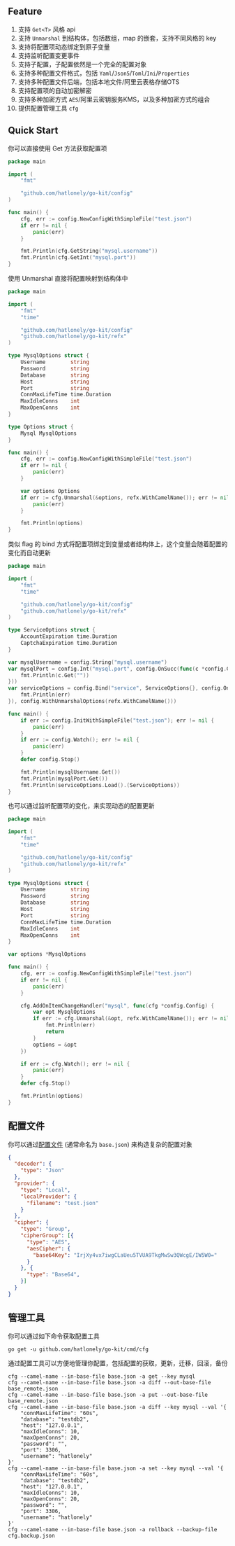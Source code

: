 ## Feature

1. 支持 `Get<T>` 风格 api
2. 支持 `Unmarshal` 到结构体，包括数组，map 的嵌套，支持不同风格的 key
3. 支持将配置项动态绑定到原子变量
4. 支持监听配置变更事件
5. 支持子配置，子配置依然是一个完全的配置对象
6. 支持多种配置文件格式，包括 `Yaml`/`Json5`/`Toml`/`Ini`/`Properties`
7. 支持多种配置文件后端，包括本地文件/阿里云表格存储OTS
8. 支持配置项的自动加密解密
9. 支持多种加密方式 `AES`/阿里云密钥服务KMS，以及多种加密方式的组合
10. 提供配置管理工具 `cfg`

## Quick Start

你可以直接使用 Get 方法获取配置项

```go
package main

import (
	"fmt"

	"github.com/hatlonely/go-kit/config"
)

func main() {
	cfg, err := config.NewConfigWithSimpleFile("test.json")
	if err != nil {
		panic(err)
	}

	fmt.Println(cfg.GetString("mysql.username"))
	fmt.Println(cfg.GetInt("mysql.port"))
}
```

使用 Unmarshal 直接将配置映射到结构体中

```go
package main

import (
	"fmt"
	"time"

	"github.com/hatlonely/go-kit/config"
	"github.com/hatlonely/go-kit/refx"
)

type MysqlOptions struct {
	Username        string
	Password        string
	Database        string
	Host            string
	Port            string
	ConnMaxLifeTime time.Duration
	MaxIdleConns    int
	MaxOpenConns    int
}

type Options struct {
	Mysql MysqlOptions
}

func main() {
	cfg, err := config.NewConfigWithSimpleFile("test.json")
	if err != nil {
		panic(err)
	}

	var options Options
	if err := cfg.Unmarshal(&options, refx.WithCamelName()); err != nil {
		panic(err)
	}

	fmt.Println(options)
}
```

类似 flag 的 bind 方式将配置项绑定到变量或者结构体上，这个变量会随着配置的变化而自动更新

```go
package main

import (
	"fmt"
	"time"

	"github.com/hatlonely/go-kit/config"
	"github.com/hatlonely/go-kit/refx"
)

type ServiceOptions struct {
	AccountExpiration time.Duration
	CaptchaExpiration time.Duration
}

var mysqlUsername = config.String("mysql.username")
var mysqlPort = config.Int("mysql.port", config.OnSucc(func(c *config.Config) {
	fmt.Println(c.Get(""))
}))
var serviceOptions = config.Bind("service", ServiceOptions{}, config.OnFail(func(err error) {
	fmt.Println(err)
}), config.WithUnmarshalOptions(refx.WithCamelName()))

func main() {
	if err := config.InitWithSimpleFile("test.json"); err != nil {
		panic(err)
	}
	if err := config.Watch(); err != nil {
		panic(err)
	}
	defer config.Stop()

	fmt.Println(mysqlUsername.Get())
	fmt.Println(mysqlPort.Get())
	fmt.Println(serviceOptions.Load().(ServiceOptions))
}
```

也可以通过监听配置项的变化，来实现动态的配置更新

```go
package main

import (
	"fmt"
	"time"

	"github.com/hatlonely/go-kit/config"
	"github.com/hatlonely/go-kit/refx"
)

type MysqlOptions struct {
	Username        string
	Password        string
	Database        string
	Host            string
	Port            string
	ConnMaxLifeTime time.Duration
	MaxIdleConns    int
	MaxOpenConns    int
}

var options *MysqlOptions

func main() {
	cfg, err := config.NewConfigWithSimpleFile("test.json")
	if err != nil {
		panic(err)
	}

	cfg.AddOnItemChangeHandler("mysql", func(cfg *config.Config) {
		var opt MysqlOptions
		if err := cfg.Unmarshal(&opt, refx.WithCamelName()); err != nil {
			fmt.Println(err)
			return
		}
		options = &opt
	})

	if err := cfg.Watch(); err != nil {
		panic(err)
	}
	defer cfg.Stop()

	fmt.Println(options)
}
```

## 配置文件

你可以通过[配置文件](docs/配置文件.md) (通常命名为 `base.json`) 来构造复杂的配置对象

```json
{
  "decoder": {
    "type": "Json"
  },
  "provider": {
    "type": "Local",
    "localProvider": {
      "filename": "test.json"
    }
  },
  "cipher": {
    "type": "Group",
    "cipherGroup": [{
      "type": "AES",
      "aesCipher": {
        "base64Key": "IrjXy4vx7iwgCLaUeu5TVUA9TkgMwSw3QWcgE/IW5W0="
      }
    }, {
      "type": "Base64",
    }]
  }
}
```

## 管理工具

你可以通过如下命令获取配置工具

```shell script
go get -u github.com/hatlonely/go-kit/cmd/cfg
```

通过配置工具可以方便地管理你配置，包括配置的获取，更新，迁移，回滚，备份


```shell
cfg --camel-name --in-base-file base.json -a get --key mysql
cfg --camel-name --in-base-file base.json -a diff --out-base-file base_remote.json
cfg --camel-name --in-base-file base.json -a put --out-base-file base_remote.json
cfg --camel-name --in-base-file base.json -a diff --key mysql --val '{
    "connMaxLifeTime": "60s",
    "database": "testdb2",
    "host": "127.0.0.1",
    "maxIdleConns": 10,
    "maxOpenConns": 20,
    "password": "",
    "port": 3306,
    "username": "hatlonely"
}'
cfg --camel-name --in-base-file base.json -a set --key mysql --val '{
    "connMaxLifeTime": "60s",
    "database": "testdb2",
    "host": "127.0.0.1",
    "maxIdleConns": 10,
    "maxOpenConns": 20,
    "password": "",
    "port": 3306,
    "username": "hatlonely"
}'
cfg --camel-name --in-base-file base.json -a rollback --backup-file cfg.backup.json
```
